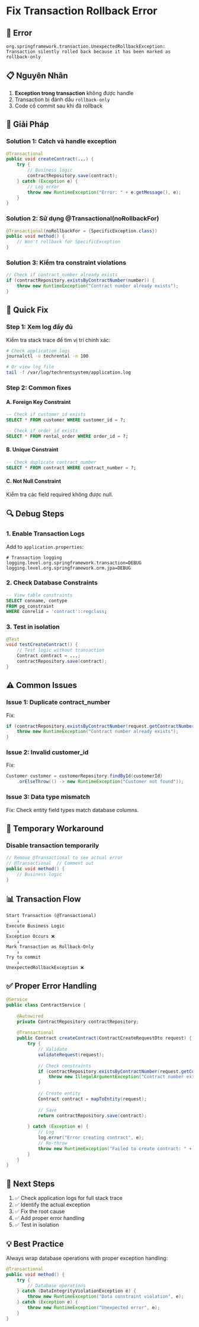 # Fix Transaction Rollback Error

## 🔴 Error

```
org.springframework.transaction.UnexpectedRollbackException: 
Transaction silently rolled back because it has been marked as rollback-only
```

## 📋 Nguyên Nhân

1. **Exception trong transaction** không được handle
2. Transaction bị đánh dấu `rollback-only`
3. Code cố commit sau khi đã rollback

## 🔧 Giải Pháp

### **Solution 1: Catch và handle exception**

```java
@Transactional
public void createContract(...) {
    try {
        // Business logic
        contractRepository.save(contract);
    } catch (Exception e) {
        // Log error
        throw new RuntimeException("Error: " + e.getMessage(), e);
    }
}
```

### **Solution 2: Sử dụng @Transactional(noRollbackFor)**

```java
@Transactional(noRollbackFor = {SpecificException.class})
public void method() {
    // Won't rollback for SpecificException
}
```

### **Solution 3: Kiểm tra constraint violations**

```java
// Check if contract_number already exists
if (contractRepository.existsByContractNumber(number)) {
    throw new RuntimeException("Contract number already exists");
}
```

## 🎯 Quick Fix

### **Step 1: Xem log đầy đủ**

Kiểm tra stack trace để tìm vị trí chính xác:

```bash
# Check application logs
journalctl -u techrental -n 100

# Or view log file
tail -f /var/log/techrentsystem/application.log
```

### **Step 2: Common fixes**

#### **A. Foreign Key Constraint**

```sql
-- Check if customer_id exists
SELECT * FROM customer WHERE customer_id = ?;

-- Check if order_id exists
SELECT * FROM rental_order WHERE order_id = ?;
```

#### **B. Unique Constraint**

```sql
-- Check duplicate contract_number
SELECT * FROM contract WHERE contract_number = ?;
```

#### **C. Not Null Constraint**

Kiểm tra các field required không được null.

## 🔍 Debug Steps

### **1. Enable Transaction Logs**

Add to `application.properties`:

```properties
# Transaction logging
logging.level.org.springframework.transaction=DEBUG
logging.level.org.springframework.orm.jpa=DEBUG
```

### **2. Check Database Constraints**

```sql
-- View table constraints
SELECT conname, contype 
FROM pg_constraint 
WHERE conrelid = 'contract'::regclass;
```

### **3. Test in isolation**

```java
@Test
void testCreateContract() {
    // Test logic without transaction
    Contract contract = ...;
    contractRepository.save(contract);
}
```

## ⚠️ Common Issues

### **Issue 1: Duplicate contract_number**

Fix:
```java
if (contractRepository.existsByContractNumber(request.getContractNumber())) {
    throw new RuntimeException("Contract number already exists");
}
```

### **Issue 2: Invalid customer_id**

Fix:
```java
Customer customer = customerRepository.findById(customerId)
    .orElseThrow(() -> new RuntimeException("Customer not found"));
```

### **Issue 3: Data type mismatch**

Fix: Check entity field types match database columns.

## 🔄 Temporary Workaround

### **Disable transaction temporarily**

```java
// Remove @Transactional to see actual error
// @Transactional  // Comment out
public void method() {
    // Business logic
}
```

## 📊 Transaction Flow

```
Start Transaction (@Transactional)
    ↓
Execute Business Logic
    ↓
Exception Occurs ❌
    ↓
Mark Transaction as Rollback-Only
    ↓
Try to commit
    ↓
UnexpectedRollbackException ❌
```

## ✅ Proper Error Handling

```java
@Service
public class ContractService {
    
    @Autowired
    private ContractRepository contractRepository;
    
    @Transactional
    public Contract createContract(ContractCreateRequestDto request) {
        try {
            // Validate
            validateRequest(request);
            
            // Check constraints
            if (contractRepository.existsByContractNumber(request.getContractNumber())) {
                throw new IllegalArgumentException("Contract number exists");
            }
            
            // Create entity
            Contract contract = mapToEntity(request);
            
            // Save
            return contractRepository.save(contract);
            
        } catch (Exception e) {
            // Log
            log.error("Error creating contract", e);
            // Re-throw
            throw new RuntimeException("Failed to create contract: " + e.getMessage(), e);
        }
    }
}
```

## 🎯 Next Steps

1. ✅ Check application logs for full stack trace
2. ✅ Identify the actual exception
3. ✅ Fix the root cause
4. ✅ Add proper error handling
5. ✅ Test in isolation

## 💡 Best Practice

Always wrap database operations with proper exception handling:

```java
@Transactional
public void method() {
    try {
        // Database operations
    } catch (DataIntegrityViolationException e) {
        throw new RuntimeException("Data constraint violation", e);
    } catch (Exception e) {
        throw new RuntimeException("Unexpected error", e);
    }
}
```

